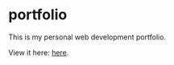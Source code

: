 # portfolio

This is my personal web development portfolio.

View it here: <a href="https://joebeachjoebeach.github.io/portfolio/">here</a>.
